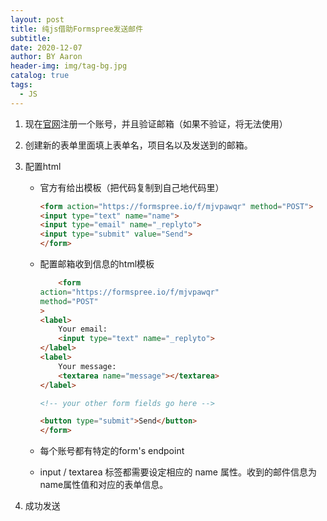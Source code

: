 ```yaml
---
layout: post
title: 纯js借助Formspree发送邮件
subtitle:
date: 2020-12-07
author: BY Aaron
header-img: img/tag-bg.jpg
catalog: true
tags:
  - JS
---
```


1. 现在[官网](https://formspree.io/)注册一个账号，并且验证邮箱（如果不验证，将无法使用）
2. 创建新的表单里面填上表单名，项目名以及发送到的邮箱。
3. 配置html 

    * 官方有给出模板（把代码复制到自己地代码里）
    
        ```html
        <form action="https://formspree.io/f/mjvpawqr" method="POST">
        <input type="text" name="name">
        <input type="email" name="_replyto">
        <input type="submit" value="Send">
        </form>
        ```
    
    * 配置邮箱收到信息的html模板

        ```html
            <form
        action="https://formspree.io/f/mjvpawqr"
        method="POST"
        >
        <label>
            Your email:
            <input type="text" name="_replyto">
        </label>
        <label>
            Your message:
            <textarea name="message"></textarea>
        </label>

        <!-- your other form fields go here -->

        <button type="submit">Send</button>
        </form>
        ```
    * 每个账号都有特定的form's endpoint
    * input / textarea 标签都需要设定相应的 name 属性。收到的邮件信息为name属性值和对应的表单信息。
4. 成功发送